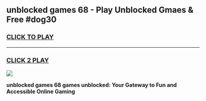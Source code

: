 
## unblocked games 68 - Play Unblocked Gmaes & Free #dog30
<h3>
<a href="https://news.freeplayer.one?title=unblocked_games_68&ref=03M">CLICK TO PLAY</a></h3>
<hr>

<h3>
<a href="https://news.freeplayer.one?title=unblocked_games_68&ref=03M">CLICK 2 PLAY</a>
  
</h3>

<a href="https://news.freeplayer.one?title=unblocked_games_68&ref=03M"><img src="https://clearcache.store/games.png"></a>


**unblocked games 68 games unblocked: Your Gateway to Fun and Accessible Online Gaming**
